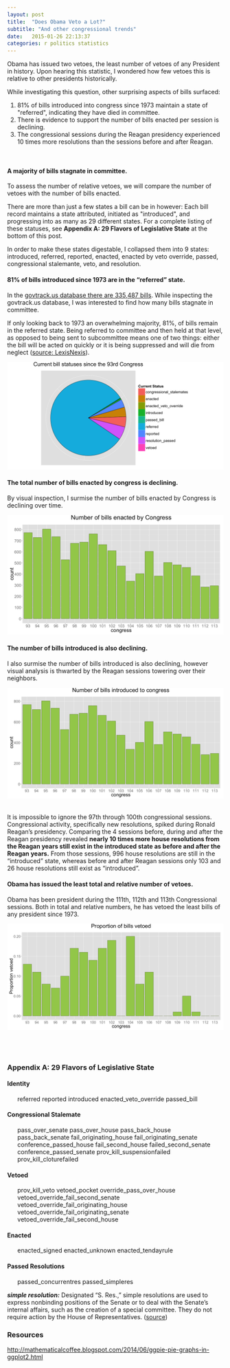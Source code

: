 ```yaml
---
layout: post
title:  "Does Obama Veto a Lot?"
subtitle: "And other congressional trends"
date:   2015-01-26 22:13:37
categories: r politics statistics
---
```


<p>Obama has issued two vetoes, the least number of vetoes of any President in history. Upon hearing this statistic, I wondered how few vetoes this is relative to other presidents historically.</p>

<p>While investigating this question, other surprising aspects of bills surfaced:</p>
<ul style="list-style-type: decimal">
<li>81% of bills introduced into congress since 1973 maintain a state of "referred", indicating they have died in committee.</li>
<li>There is evidence to support the number of bills enacted per session is declining.</li>
<li>The congressional sessions during the Reagan presidency experienced 10 times more resolutions than the sessions before and after Reagan.</li>
</ul>
<br />

<div id="has-congress-been-busy" class="section level2">
<h4>A majority of bills stagnate in committee.</h4>
<p>To assess the number of relative vetoes, we will compare the number of vetoes with the number of bills enacted.</p>

<p>There are more than just a few states a bill can be in however: Each bill record maintains a state attributed, initiated as "introduced", and progressing into as many as 29 different states. For a complete listing of these statuses, see <strong>Appendix A: 29 Flavors of Legislative State</strong> at the bottom of this post.</p>

<p>In order to make these states digestable, I collapsed them into 9 states: introduced, referred, reported, enacted, enacted by veto override, passed, congressional stalemante, veto, and resolution.</p>
</ul>
<div id="of-bills-in-us-history-remain-in-a-referred-state" class="section level3">
<h4>81% of bills introduced since 1973 are in the “referred” state.</h4>

<p>In the <a href="https://www.govtrack.us/developers/api">govtrack.us database there are 335,487 bills</a>. While inspecting the govtrack.us database, I was interested to find how many bills stagnate in committee.</p>

<p>If only looking back to 1973 an overwhelming majority, 81%, of bills remain in the referred state. Being referred to committee and then held at that level, as opposed to being sent to subcommittee means one of two things: either the bill will be acted on quickly or it is being suppressed and will die from neglect (<a href="http://www.lexisnexis.com/help/CU/The_Legislative_Process/Stage_3.htm">source: LexisNexis</a>).</p>

<img src="/css/images/bill_statuses_pie.png" />

</div>

<h4>The total number of bills enacted by congress is declining.</h4>
<p>By visual inspection, I surmise the number of bills enacted by Congress is declining over time.</p>

<img src="/css/images/bills_enacted.png" />
</div>
<div id="reagans-congressional-sessions-introduction-of-resolutions-dwarves-those-before-and-after" class="section level3">
<h4>The number of bills introduced is also declining.</h4>
<p>I also surmise the number of bills introduced is also declining, however visual analysis is thwarted by the Reagan sessions towering over their neighbors.</p>
<img src="/css/images/bills_introduced.png" />

<br />
<br />
<p>It is impossible to ignore the 97th through 100th congressional sessions. Congressional activity, specifically new resolutions, spiked during Ronald Reagan’s presidency. Comparing the 4 sessions before, during and after the Reagan presidency revealed <strong>nearly 10 times more house resolutions from the Reagan years still exist in the introduced state as before and after the Reagan years.</strong> From those sessions, 996 house resolutions are still in the “introduced” state, whereas before and after Reagan sessions only 103 and 26 house resolutions still exist as “introduced”.</p>

<div id="does-obama-veto-a-lot" class="section level2">
<h4>Obama has issued the least total and relative number of vetoes.</h4>
<p>Obama has been president during the 111th, 112th and 113th Congressional sessions. Both in total and relative numbers, he has vetoed the least bills of any president since 1973.</p>

<img src="/css/images/proportion_vetoed.png" />

<br />
<br />
<br />
<br />
<div id="appendix-a-29-flavors-of-legislative-state" class="section level3">
<h3>Appendix A: 29 Flavors of Legislative State</h3>
<div id="identity" class="section level4">
<h4>Identity</h4>
<ul style="list-style-type: decimal">
referred
reported
introduced
enacted_veto_override
passed_bill
</ul>
</div>
<div id="congressional-stalemate" class="section level4">
<h4>Congressional Stalemate</h4>
<ul style="list-style-type: decimal">
pass_over_senate
pass_over_house
pass_back_house
pass_back_senate
fail_originating_house
fail_originating_senate
conference_passed_house
fail_second_house
failed_second_senate
conference_passed_senate
prov_kill_suspensionfailed
prov_kill_cloturefailed
</ul>
</div>
<div id="vetoed" class="section level4">
<h4>Vetoed</h4>
<ul style="list-style-type: decimal">
prov_kill_veto
vetoed_pocket
override_pass_over_house
vetoed_override_fail_second_senate
vetoed_override_fail_originating_house
vetoed_override_fail_originating_senate
vetoed_override_fail_second_house
</ul>
</div>
<div id="enacted" class="section level4">
<h4>Enacted</h4>
<ul style="list-style-type: decimal">
enacted_signed
enacted_unknown
enacted_tendayrule
</ul>
</div>
<div id="passed-resolutions" class="section level4">
<h4>Passed Resolutions</h4>
<ul style="list-style-type: decimal">
passed_concurrentres
passed_simpleres
</ul>
<p><strong><em>simple resolution:</em></strong> Designated “S. Res.,” simple resolutions are used to express nonbinding positions of the Senate or to deal with the Senate’s internal affairs, such as the creation of a special committee. They do not require action by the House of Representatives. (<a href="https://www.senate.gov/reference/glossary_term/simple_resolution.htm">source</a>)</p>
</div>
</div>
<div id="resources" class="section level3">
<h3>Resources</h3>
<p><a href="http://mathematicalcoffee.blogspot.com/2014/06/ggpie-pie-graphs-in-ggplot2.html">http://mathematicalcoffee.blogspot.com/2014/06/ggpie-pie-graphs-in-ggplot2.html</a></p>
</div>
</div>


</div>

<script>

// add bootstrap table styles to pandoc tables
$(document).ready(function () {
  $('tr.header').parent('thead').parent('table').addClass('table table-condensed');
});

</script>

<!-- dynamically load mathjax for compatibility with self-contained -->
<script>
  (function () {
    var script = document.createElement("script");
    script.type = "text/javascript";
    script.src  = "https://cdn.mathjax.org/mathjax/latest/MathJax.js?config=TeX-AMS-MML_HTMLorMML";
    document.getElementsByTagName("head")[0].appendChild(script);
  })();
</script>
